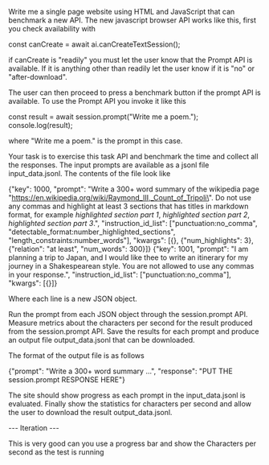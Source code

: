 
Write me a single page website using HTML and JavaScript that can benchmark a new API. The new javascript browser API 
works like this, first you check availability with

const canCreate = await ai.canCreateTextSession();

if canCreate is "readily" you must let the user know that the Prompt API is available. If it is anything other 
than readily let the user know if it is "no" or "after-download".

The user can then proceed to press a benchmark button if the prompt API is available. 
To use the Prompt API you invoke it like this

const result = await session.prompt("Write me a poem.");
console.log(result);

where "Write me a poem." is the prompt in this case.

Your task is to exercise this task API and benchmark the time and collect all the responses.
The input prompts are available as a jsonl file input_data.jsonl.
The contents of the file look like

{"key": 1000, "prompt": "Write a 300+ word summary of the wikipedia page \"https://en.wikipedia.org/wiki/Raymond_III,_Count_of_Tripoli\". Do not use any commas and highlight at least 3 sections that has titles in markdown format, for example *highlighted section part 1*, *highlighted section part 2*, *highlighted section part 3*.", "instruction_id_list": ["punctuation:no_comma", "detectable_format:number_highlighted_sections", "length_constraints:number_words"], "kwargs": [{}, {"num_highlights": 3}, {"relation": "at least", "num_words": 300}]}
{"key": 1001, "prompt": "I am planning a trip to Japan, and I would like thee to write an itinerary for my journey in a Shakespearean style. You are not allowed to use any commas in your response.", "instruction_id_list": ["punctuation:no_comma"], "kwargs": [{}]}

Where each line is a new JSON object.

Run the prompt from each JSON object through the session.prompt API. Measure metrics about the characters per second
for the result produced from the session.prompt API. Save the results for each prompt and produce an output file 
output_data.jsonl that can be downloaded.

The format of the output file is as follows

{"prompt": "Write a 300+ word summary ...", "response": "PUT THE session.prompt RESPONSE HERE"}

The site should show progress as each prompt in the input_data.jsonl is evaluated.
Finally show the statistics for characters per second and allow the user to download the result output_data.jsonl.


--- Iteration ---

This is very good can you use a progress bar and show the Characters per second as the test is running